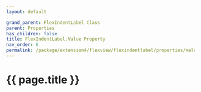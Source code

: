 ```yaml
---
layout: default

grand_parent: FlexIndentLabel Class
parent: Properties
has_children: false
title: FlexIndentLabel.Value Property
nav_order: 6
permalink: /package/extension4/flexview/flexindentlabel/properties/value
---
```

# {{ page.title }}